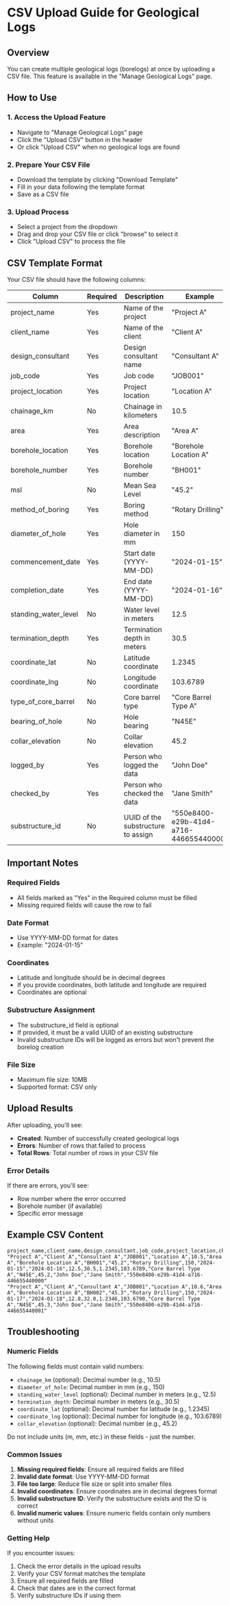 # CSV Upload Guide for Geological Logs

## Overview
You can create multiple geological logs (borelogs) at once by uploading a CSV file. This feature is available in the "Manage Geological Logs" page.

## How to Use

### 1. Access the Upload Feature
- Navigate to "Manage Geological Logs" page
- Click the "Upload CSV" button in the header
- Or click "Upload CSV" when no geological logs are found

### 2. Prepare Your CSV File
- Download the template by clicking "Download Template"
- Fill in your data following the template format
- Save as a CSV file

### 3. Upload Process
- Select a project from the dropdown
- Drag and drop your CSV file or click "browse" to select it
- Click "Upload CSV" to process the file

## CSV Template Format

Your CSV file should have the following columns:

| Column | Required | Description | Example |
|--------|----------|-------------|---------|
| project_name | Yes | Name of the project | "Project A" |
| client_name | Yes | Name of the client | "Client A" |
| design_consultant | Yes | Design consultant name | "Consultant A" |
| job_code | Yes | Job code | "JOB001" |
| project_location | Yes | Project location | "Location A" |
| chainage_km | No | Chainage in kilometers | 10.5 |
| area | Yes | Area description | "Area A" |
| borehole_location | Yes | Borehole location | "Borehole Location A" |
| borehole_number | Yes | Borehole number | "BH001" |
| msl | No | Mean Sea Level | "45.2" |
| method_of_boring | Yes | Boring method | "Rotary Drilling" |
| diameter_of_hole | Yes | Hole diameter in mm | 150 |
| commencement_date | Yes | Start date (YYYY-MM-DD) | "2024-01-15" |
| completion_date | Yes | End date (YYYY-MM-DD) | "2024-01-16" |
| standing_water_level | No | Water level in meters | 12.5 |
| termination_depth | Yes | Termination depth in meters | 30.5 |
| coordinate_lat | No | Latitude coordinate | 1.2345 |
| coordinate_lng | No | Longitude coordinate | 103.6789 |
| type_of_core_barrel | No | Core barrel type | "Core Barrel Type A" |
| bearing_of_hole | No | Hole bearing | "N45E" |
| collar_elevation | No | Collar elevation | 45.2 |
| logged_by | Yes | Person who logged the data | "John Doe" |
| checked_by | Yes | Person who checked the data | "Jane Smith" |
| substructure_id | No | UUID of the substructure to assign | "550e8400-e29b-41d4-a716-446655440000" |

## Important Notes

### Required Fields
- All fields marked as "Yes" in the Required column must be filled
- Missing required fields will cause the row to fail

### Date Format
- Use YYYY-MM-DD format for dates
- Example: "2024-01-15"

### Coordinates
- Latitude and longitude should be in decimal degrees
- If you provide coordinates, both latitude and longitude are required
- Coordinates are optional

### Substructure Assignment
- The substructure_id field is optional
- If provided, it must be a valid UUID of an existing substructure
- Invalid substructure IDs will be logged as errors but won't prevent the borelog creation

### File Size
- Maximum file size: 10MB
- Supported format: CSV only

## Upload Results

After uploading, you'll see:
- **Created**: Number of successfully created geological logs
- **Errors**: Number of rows that failed to process
- **Total Rows**: Total number of rows in your CSV file

### Error Details
If there are errors, you'll see:
- Row number where the error occurred
- Borehole number (if available)
- Specific error message

## Example CSV Content

```csv
project_name,client_name,design_consultant,job_code,project_location,chainage_km,area,borehole_location,borehole_number,msl,method_of_boring,diameter_of_hole,commencement_date,completion_date,standing_water_level,termination_depth,coordinate_lat,coordinate_lng,type_of_core_barrel,bearing_of_hole,collar_elevation,logged_by,checked_by,substructure_id
"Project A","Client A","Consultant A","JOB001","Location A",10.5,"Area A","Borehole Location A","BH001","45.2","Rotary Drilling",150,"2024-01-15","2024-01-16",12.5,30.5,1.2345,103.6789,"Core Barrel Type A","N45E",45.2,"John Doe","Jane Smith","550e8400-e29b-41d4-a716-446655440000"
"Project A","Client A","Consultant A","JOB001","Location A",10.6,"Area A","Borehole Location B","BH002","45.3","Rotary Drilling",150,"2024-01-17","2024-01-18",12.8,32.0,1.2346,103.6790,"Core Barrel Type A","N45E",45.3,"John Doe","Jane Smith","550e8400-e29b-41d4-a716-446655440001"
```

## Troubleshooting

### Numeric Fields
The following fields must contain valid numbers:
- `chainage_km` (optional): Decimal number (e.g., 10.5)
- `diameter_of_hole`: Decimal number in mm (e.g., 150)
- `standing_water_level` (optional): Decimal number in meters (e.g., 12.5)
- `termination_depth`: Decimal number in meters (e.g., 30.5)
- `coordinate_lat` (optional): Decimal number for latitude (e.g., 1.2345)
- `coordinate_lng` (optional): Decimal number for longitude (e.g., 103.6789)
- `collar_elevation` (optional): Decimal number (e.g., 45.2)

Do not include units (m, mm, etc.) in these fields - just the number.

### Common Issues
1. **Missing required fields**: Ensure all required fields are filled
2. **Invalid date format**: Use YYYY-MM-DD format
3. **File too large**: Reduce file size or split into smaller files
4. **Invalid coordinates**: Ensure coordinates are in decimal degrees format
5. **Invalid substructure ID**: Verify the substructure exists and the ID is correct
6. **Invalid numeric values**: Ensure numeric fields contain only numbers without units

### Getting Help
If you encounter issues:
1. Check the error details in the upload results
2. Verify your CSV format matches the template
3. Ensure all required fields are filled
4. Check that dates are in the correct format
5. Verify substructure IDs if using them